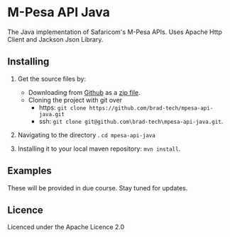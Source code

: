 # M-Pesa API Java
The Java implementation of Safaricom's M-Pesa APIs. Uses Apache Http Client and Jackson Json Library.

## Installing
1. Get the source files by:
   - Downloading from [Github](https://github.com/brad-tech/mpesa-api-java) as a [zip file](https://github.com/brad-tech/mpesa-api-java/archive/master.zip).
   - Cloning the project with git over 
     * https: `git clone https://github.com/brad-tech/mpesa-api-java.git`
     * ssh: `git clone git@github.com\brad-tech\mpesa-api-java.git`.
  
2. Navigating to the directory . `cd mpesa-api-java`
3. Installing it to your local maven repository: `mvn install`.

## Examples
These will be provided in due course. Stay tuned for updates.

## Licence
Licenced under the Apache Licence 2.0 
